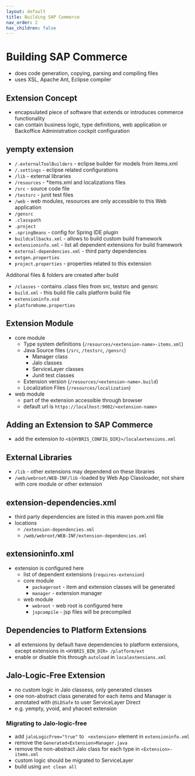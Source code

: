 ```yaml
---
layout: default
title: Building SAP Commerce
nav_order: 2
has_children: false
---
```


# Building SAP Commerce

- does code generation, copying, parsing and compiling files
- uses XSL, Apache Ant, Eclipse compiler

## Extension Concept

- encapsulated piece of software that extends or introduces commerce functionality
- can contain business logic, type definitions, web application or Backoffice Administration cockpit configuration

## yempty extension 


- `/.externalToolBuilders` - eclipse builder for models from items.xml
- `/.settings` - eclipse related configurations
- `/lib` - external libraries
- `/resources` - *items.xml and localizations files
- `/src` - source code file
- `/testsrc` - junit test files
- `/web` - web modules, resources are only accessible to this Web application 
- `/gensrc` 
- `.classpath`
- `.project`
- `.springBeans` - config for Spring IDE plugin
- `buildcallbacks.xml` - allows to build custom build framework
- `extensioninfo.xml` - list all dependent extensions for build framework 
- `external-dependencies.xml` - third party dependencies
- `extgen.properties` 
- `project.properties` - properties related to this extension

Additonal files & folders are created after build 

- `/classes` - contains .class files from src, testsrc and gensrc
- `build.xml` - this build file calls platform build file 
- `extensioninfo.xsd`
- `platformhome.properties`

## Extension Module

- core module 
    - Type system definitions (`/resources/<extension-name>-items.xml`)
    - Java Source files (`/src`, `/testsrc`, `/gensrc`)
        - Manager class
        - Jalo classes
        - ServiceLayer classes
        - Junit test classes
    - Extension version (`/resources/<extension-name>.build`)
    - Localization Files (`/resources/localization`)
- web module
    - part of the extension accessible through browser
    - default url is `https://localhost:9002/<extension-name>`

## Adding an Extension to SAP Commerce

- add the extension to `<${HYBRIS_CONFIG_DIR}>/localextensions.xml`

## External Libraries

- `/lib` - other extensions may dependend on these libraries
- `/web/webroot/WEB-INF/lib` -loaded by Web App Classloader, not share with core module or other extension

## extension-dependencies.xml

- third party dependencies are listed in this maven pom.xml file
- locations
    - `/extension-dependencies.xml`
    - `/web/webroot/WEB-INF/extension-dependencies.xml`

## extensioninfo.xml

- extension is configured here
    - list of dependent extensions (`requires-extension`)
    - core module
        - `packageroot` - item and extension classes will be generated
        - `manager` - extension manager
    - web module
        - `webroot` - web root is configured here
        - `jspcompile` - jsp files will be precompiled

## Dependencies to Platform Extensions

- all extensions by default have dependencies to platform extensions, except extensions in `<HYBRIS_BIN_DIR> /platform/ext` 
- enable or disable this through `autoload` in `localextensions.xml`

## Jalo-Logic-Free Extension

- no custom logic in Jalo classess, only generated classes
- one non-abstract class generated for each items and Manager is annotated with `@SLDSafe` to user ServiceLayer Direct
- e.g. yempty, yvoid, and yhacext extension

### Migrating to Jalo-logic-free 

- add `jaloLogicFree="true"` to ` <extension>` element in `extensioninfo.xml`
- remove the `Generated<Extension>Manager.java`
- remove the non-abstract Jalo class for each type in `<Extension>-items.xml`
- custom logic should be migrated to ServiceLayer
- build using `ant clean all`

